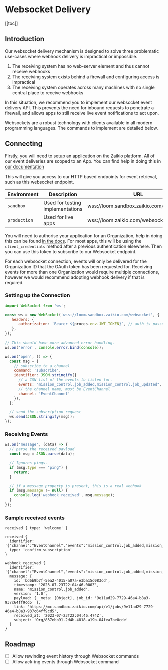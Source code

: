 # Websocket Delivery

[[toc]]

## Introduction

Our websocket delivery mechanism is designed to solve three problematic use-cases
where webhook delivery is impractical or impossible.

1. The receiving system has no web-server element and thus cannot receive webhooks
2. The receiving system exists behind a firewall and configuring access is impractical
3. The receiving system operates across many machines with no single central place
  to receive webhooks

In this situation, we recommend you to implement our websocket event delivery API.
This prevents the need for inbound requests to penetrate a firewall, and allows apps
to still receive live event notifications to act upon.

Websockets are a robust technology with clients available in all modern programming
languages. The commands to implement are detailed below.

## Connecting

Firstly, you will need to setup an application on the Zaikio platform. All of our event
deliveries are scoped to an App. You can find help in doing this in
[our documentation](https://docs.zaikio.com/getting-started/create-app.html)

This will give you access to our HTTP based endpoints for event retrieval, such as this websocket endpoint.

| Environment | Description | URL |
| --- | --- | --- |
| `sandbox` | Used for testing implementations | wss://loom.sandbox.zaikio.com/websocket |
| `production` | Used for live apps | wss://loom.zaikio.com/websocket |

You will need to authorise your application for an Organization, help in doing this can
be found [in the docs](https://docs.zaikio.com/guide/oauth/redirect-flow.html). For most apps, this will be using
the `client_credentials` method after a previous authentication elsewhere. Then you can use this token to subscribe
to our Websocket endpoint.

For each websocket connection, events will only be delivered for the Organization ID that the OAuth token
has been requested for. Receiving events for more than one Organization would require multiple connections,
however we would recommend adopting webhook delivery if that is required.

### Setting up the Connection

```js
import WebSocket from 'ws';

const ws = new WebSocket('wss://loom.sandbox.zaikio.com/websocket', {
   headers: {
      authorization: `Bearer ${proces.env.JWT_TOKEN}`, // auth is passed to the initial request through a Bearer token
   },
});

// This should have more advanced error handling.
ws.on('error', console.error.bind(console));

ws.on('open', () => {
  const msg = {
    // subscribe to a channel
    command: 'subscribe',
    identifier: JSON.stringify({
      // a CSN list of the events to listen for.
      events: "mission_control.job_added,mission_control.job_updated",
      // the channel name, must be EventChannel
      channel: 'EventChannel'
    }),
  };

  // send the subscription request
  ws.send(JSON.stringify(msg));
});
```

### Receiving Events

```js
ws.on('message', (data) => {
  // parse the received payload
  const msg = JSON.parse(data);

  // Ignores pings.
  if (msg.type === "ping") {
    return;
  }

  // if a message property is present, this is a real webhook
  if (msg.message != null) {
    console.log('webhook received', msg.message);
  }
});
```

### Sample received events

```
received { type: 'welcome' }

received {
  identifier: '{"channel":"EventChannel","events":"mission_control.job_added,mission_control.job_changed"}',
  type: 'confirm_subscription'
}

webhook received {
  identifier: '{"channel":"EventChannel","events":"mission_control.job_added,mission_control.job_changed"}',
  message: {
    id: 'bd6b9b7f-5ea2-4015-a07a-e3ba15d083cd',
    timestamp: '2023-07-23T22:04:46.000Z',
    name: 'mission_control.job_added',
    version: '1.0',
    payload: { _meta: [Object], job_id: '9e11ad29-7729-46a4-b8a3-937c64ff9cd5' },
    link: 'https://mc.sandbox.zaikio.com/api/v1/jobs/9e11ad29-7729-46a4-b8a3-937c64ff9cd5',
    received_at: '2023-07-23T22:04:46.474Z',
    subject: 'Org/837ebb91-2d4b-4818-a19b-04fea7be8cde'
  }
}
```

## Roadmap

- [ ] Allow rewinding event history through Websocket commands
- [ ] Allow ack-ing events through Websocket command
